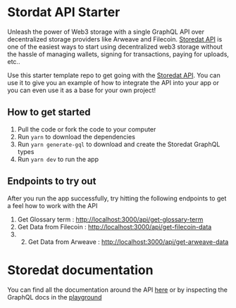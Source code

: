 # Stordat API Starter

Unleash the power of Web3 storage with a single GraphQL API over decentralized storage providers like Arweave and Filecoin.  [Storedat API](https://storedat.io) is one of the easiest ways to start using decentralized web3 storage without the hassle of managing wallets, signing for transactions, paying for uploads, etc..

Use this starter template repo to get going with the [Storedat API](https://storedat.io).  You can use it to give you an example of how to integrate the API into your app or you can even use it as a base for your own project!

## How to get started

1. Pull the code or fork the code to your computer
2. Run `yarn` to download the dependencies
3. Run `yarn generate-gql` to download and create the Storedat GraphQL types
4. Run `yarn dev` to run the app

## Endpoints to try out

After you run the app successfully, try hitting the following endpoints to get a feel how to work with the API

1. Get Glossary term : [http://localhost:3000/api/get-glossary-term](http://localhost:3000/api/get-glossary-term)
2. Get Data from Filecoin : [http://localhost:3000/api/get-filecoin-data](http://localhost:3000/api/get-filecoin-data)
3. 2. Get Data from Arweave : [http://localhost:3000/api/get-arweave-data](http://localhost:3000/api/get-arweave-data)

# Storedat documentation

You can find all the documentation around the API [here](https://docs.storedat.io) or by inspecting the GraphQL docs in the [playground](https://perma.storedat.io/api/graphql)